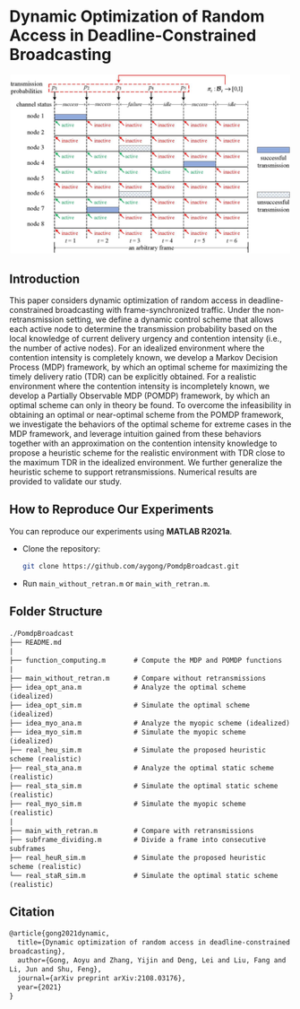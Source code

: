 # Dynamic Optimization of Random Access in Deadline-Constrained Broadcasting

<div align="center">
<p>
<img src="protocol.jpg" width="500"/>
</p>
</div>



## Introduction

This paper considers dynamic optimization of random access in deadline-constrained broadcasting with frame-synchronized traffic. Under the non-retransmission setting, we define a dynamic control scheme that allows each active node to determine the transmission probability based on the local knowledge of current delivery urgency and contention intensity (i.e., the number of active nodes). For an idealized environment where the contention intensity is completely known, we develop a Markov Decision Process (MDP) framework, by which an optimal scheme for maximizing the timely delivery ratio (TDR) can be explicitly obtained. For a realistic environment where the contention intensity is incompletely known, we develop a Partially Observable MDP (POMDP) framework, by which an optimal scheme can only in theory be found. To overcome the infeasibility in obtaining an optimal or near-optimal scheme from the POMDP framework, we investigate the behaviors of the optimal scheme for extreme cases in the MDP framework, and leverage intuition gained from these behaviors together with an approximation on the contention intensity knowledge to propose a heuristic scheme for the realistic environment with TDR close to the maximum TDR in the idealized environment. We further generalize the heuristic scheme to support retransmissions. Numerical results are provided to validate our study.




## How to Reproduce Our Experiments

You can reproduce our experiments using **MATLAB R2021a**.

- Clone the repository:

  ```bash
  git clone https://github.com/aygong/PomdpBroadcast.git
  ```

- Run `main_without_retran.m` or `main_with_retran.m`.




## Folder Structure

```
./PomdpBroadcast
├── README.md
|
├── function_computing.m       # Compute the MDP and POMDP functions
|
├── main_without_retran.m      # Compare without retransmissions
├── idea_opt_ana.m             # Analyze the optimal scheme (idealized)
├── idea_opt_sim.m             # Simulate the optimal scheme (idealized)
├── idea_myo_ana.m             # Analyze the myopic scheme (idealized)
├── idea_myo_sim.m             # Simulate the myopic scheme (idealized)
├── real_heu_sim.m             # Simulate the proposed heuristic scheme (realistic)
├── real_sta_ana.m             # Analyze the optimal static scheme (realistic)
├── real_sta_sim.m             # Simulate the optimal static scheme (realistic)
├── real_myo_sim.m             # Simulate the myopic scheme (realistic)
|
├── main_with_retran.m         # Compare with retransmissions
├── subframe_dividing.m        # Divide a frame into consecutive subframes
├── real_heuR_sim.m            # Simulate the proposed heuristic scheme (realistic)
└── real_staR_sim.m            # Simulate the optimal static scheme (realistic)
```



## Citation

```
@article{gong2021dynamic,
  title={Dynamic optimization of random access in deadline-constrained broadcasting},
  author={Gong, Aoyu and Zhang, Yijin and Deng, Lei and Liu, Fang and Li, Jun and Shu, Feng},
  journal={arXiv preprint arXiv:2108.03176},
  year={2021}
}
```

